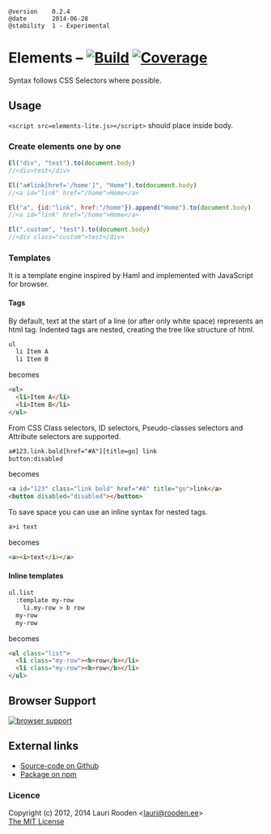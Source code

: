 [1]: https://secure.travis-ci.org/litejs/elements-lite.png
[2]: https://travis-ci.org/litejs/elements-lite
[3]: https://coveralls.io/repos/litejs/elements-lite/badge.png
[4]: https://coveralls.io/r/litejs/elements-lite
[7]: https://ci.testling.com/litejs/elements-lite.png
[8]: https://ci.testling.com/litejs/elements-lite


    @version    0.2.4
    @date       2014-06-28
    @stability  1 - Experimental


Elements &ndash; [![Build][1]][2] [![Coverage][3]][4]
========

Syntax follows CSS Selectors where possible.

Usage
-----

`<script src=elements-lite.js></script>` should place inside body.

### Create elements one by one

```javascript
El("div", "test").to(document.body)
//<div>test</div>

El("a#link[href='/home']", "Home").to(document.body)
//<a id="link" href="/home">Home</a>

El("a", {id:"link", href:"/home"}).append("Home").to(document.body)
//<a id="link" href="/home">Home</a>

El(".custom", "test").to(document.body)
//<div class="custom">test</div>
```


### Templates

It is a template engine inspired by Haml and implemented with JavaScript for browser.


#### Tags

By default, text at the start of a line (or after only white space) represents an html tag. 
Indented tags are nested, creating the tree like structure of html.


```html
ul
  li Item A
  li Item B
```

becomes

```html
<ul>
  <li>Item A</li>
  <li>Item B</li>
</ul>
```

From CSS Class selectors, ID selectors, Pseudo-classes selectors
and Attribute selectors are supported.

```html
a#123.link.bold[href="#A"][title=go] link
button:disabled
```

becomes

```html
<a id="123" class="link bold" href="#A" title="go">link</a>
<button disabled="disabled"></button>
```


To save space you can use an inline syntax for nested tags.

```html
a>i text
```

becomes

```html
<a><i>text</i></a>
```

#### Inline templates

```html
ul.list
  :template my-row
    li.my-row > b row
  my-row
  my-row
```

becomes

```html
<ul class="list">
  <li class="my-row"><b>row</b></li>
  <li class="my-row"><b>row</b></li>
</ul>
```



Browser Support
---------------

[![browser support][7]][8]



External links
--------------

-   [Source-code on Github](https://github.com/litejs/elements-lite)
-   [Package on npm](https://npmjs.org/package/elements-lite)



### Licence

Copyright (c) 2012, 2014 Lauri Rooden &lt;lauri@rooden.ee&gt;  
[The MIT License](http://lauri.rooden.ee/mit-license.txt)


